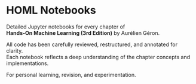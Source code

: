 # HOML Notebooks

Detailed Jupyter notebooks for every chapter of  
**Hands-On Machine Learning (3rd Edition)** by Aurélien Géron.

All code has been carefully reviewed, restructured, and annotated for clarity.  
Each notebook reflects a deep understanding of the chapter concepts and implementations.

For personal learning, revision, and experimentation.

